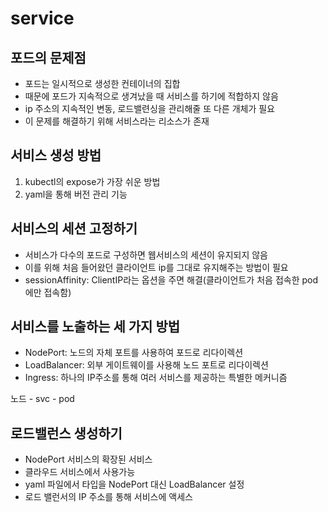 # service

## 포드의 문제점

-   포드는 일시적으로 생성한 컨테이너의 집합
-   때문에 포드가 지속적으로 생겨났을 때 서비스를 하기에 적합하지 않음
-   ip 주소의 지속적인 변동, 로드밸련싱을 관리해줄 또 다른 개체가 필요
-   이 문제를 해결하기 위해 서비스라는 리소스가 존재

## 서비스 생성 방법

1. kubectl의 expose가 가장 쉬운 방법
2. yaml을 통해 버전 관리 기능

## 서비스의 세션 고정하기

-   서비스가 다수의 포드로 구성하면 웹서비스의 세션이 유지되지 않음
-   이를 위해 처음 들어왔던 클라이언트 ip를 그대로 유지해주는 방법이 필요
-   sessionAffinity: ClientIP라는 옵션을 주면 해결(클라이언트가 처음 접속한 pod에만 접속함)

## 서비스를 노출하는 세 가지 방법

-   NodePort: 노드의 자체 포트를 사용하여 포드로 리다이렉션
-   LoadBalancer: 외부 게이트웨이를 사용해 노드 포트로 리다이렉션
-   Ingress: 하나의 IP주소를 통해 여러 서비스를 제공하는 특별한 메커니즘

노드 - svc - pod

## 로드밸런스 생성하기

-   NodePort 서비스의 확장된 서비스
-   클라우드 서비스에서 사용가능
-   yaml 파일에서 타입을 NodePort 대신 LoadBalancer 설정
-   로드 밸런서의 IP 주소를 통해 서비스에 액세스

